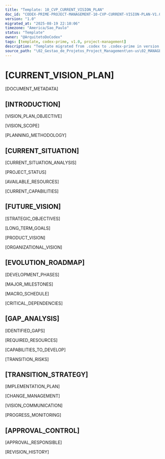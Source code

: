 ```yaml
---
title: "Template: 10_CVP_CURRENT_VISION_PLAN"
doc_id: "CODEX-PRIME-PROJECT-MANAGEMENT-10-CVP-CURRENT-VISION-PLAN-V1.0"
version: "1.0"
migrated_at: "2025-08-19 22:10:06"
timezone: "America/Sao_Paulo"
status: "Template"
owner: "@ArquitetoDoCodex"
tags: [template, codex-prime, v1.0, project-management]
description: "Template migrated from .codex to .codex-prime in version 1.0"
source_path: "\02_Gestao_de_Projetos_Project_Management\en-us\02_MANAGEMENT_PLANS\10_CVP_CURRENT_VISION_PLAN.md"
---
```


# [CURRENT_VISION_PLAN]

[DOCUMENT_METADATA]

## [INTRODUCTION]

[VISION_PLAN_OBJECTIVE]

[VISION_SCOPE]

[PLANNING_METHODOLOGY]

## [CURRENT_SITUATION]

[CURRENT_SITUATION_ANALYSIS]

[PROJECT_STATUS]

[AVAILABLE_RESOURCES]

[CURRENT_CAPABILITIES]

## [FUTURE_VISION]

[STRATEGIC_OBJECTIVES]

[LONG_TERM_GOALS]

[PRODUCT_VISION]

[ORGANIZATIONAL_VISION]

## [EVOLUTION_ROADMAP]

[DEVELOPMENT_PHASES]

[MAJOR_MILESTONES]

[MACRO_SCHEDULE]

[CRITICAL_DEPENDENCIES]

## [GAP_ANALYSIS]

[IDENTIFIED_GAPS]

[REQUIRED_RESOURCES]

[CAPABILITIES_TO_DEVELOP]

[TRANSITION_RISKS]

## [TRANSITION_STRATEGY]

[IMPLEMENTATION_PLAN]

[CHANGE_MANAGEMENT]

[VISION_COMMUNICATION]

[PROGRESS_MONITORING]

## [APPROVAL_CONTROL]

[APPROVAL_RESPONSIBLE]

[REVISION_HISTORY]